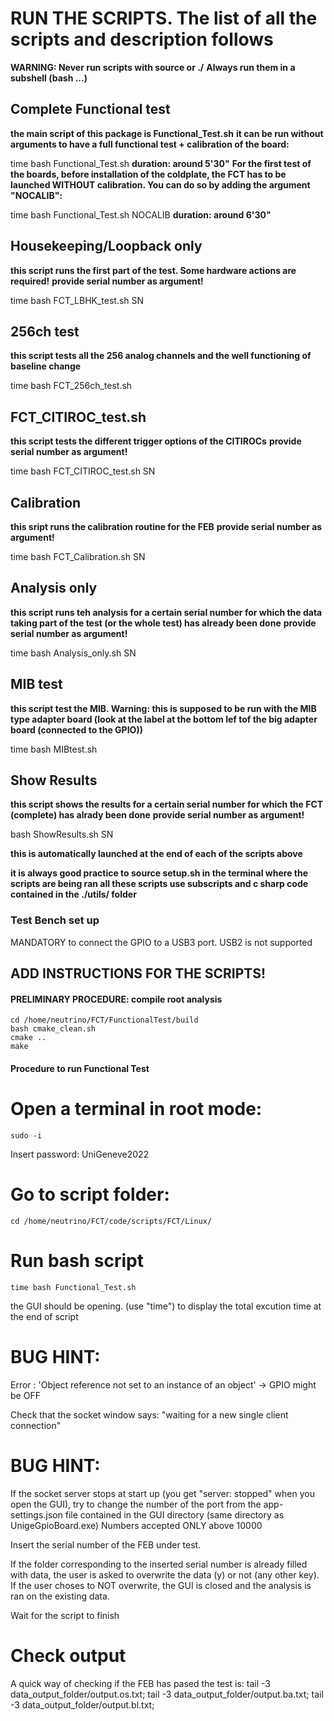 # RUN THE SCRIPTS. The list of all the scripts and description follows
**WARNING: Never run scripts with source or ./**
**Always run them in a subshell (bash ...)**

## Complete Functional test
**the main script of this package is Functional_Test.sh**
**it can be run without arguments to have a full functional test + calibration of the board:**

time bash Functional_Test.sh
**duration: around 5'30"**
**For the first test of the boards, before installation of the coldplate, the FCT has to be launched WITHOUT calibration. You can do so by adding the argument "NOCALIB":**

time bash Functional_Test.sh NOCALIB
**duration: around 6'30"**

## Housekeeping/Loopback only
**this script runs the first part of the test. Some hardware actions are required!**
**provide serial number as argument!**

time bash FCT_LBHK_test.sh SN

## 256ch test
**this script tests all the 256 analog channels and the well functioning of baseline change**

time bash FCT_256ch_test.sh

## FCT_CITIROC_test.sh
**this script tests the different trigger options of the CITIROCs**
**provide serial number as argument!**

time bash FCT_CITIROC_test.sh SN

## Calibration
**this sript runs the calibration routine for the FEB**
**provide serial number as argument!**

time bash FCT_Calibration.sh SN

## Analysis only
**this script runs teh analysis for a certain serial number for which the data taking part of the test (or the whole test) has already been done**
**provide serial number as argument!**

time bash Analysis_only.sh SN

## MIB test
**this script test the MIB. Warning: this is supposed to be run with the MIB type adapter board (look at the label at the bottom lef tof the big adapter board (connected to the GPIO))**

time bash MIBtest.sh 

## Show Results
**this script shows the results for a certain serial number for which the FCT (complete) has alrady been done**
**provide serial number as argument!**

bash ShowResults.sh SN

**this is automatically launched at the end of each of the scripts above**

**it is always good practice to source setup.sh in the terminal where the scripts are being ran all these scripts use subscripts and c sharp code contained in the ./utils/ folder**


### Test Bench set up

MANDATORY to connect the GPIO to a USB3 port. USB2 is not supported

## ADD INSTRUCTIONS FOR THE SCRIPTS!

#### PRELIMINARY PROCEDURE: compile root analysis
    cd /home/neutrino/FCT/FunctionalTest/build
    bash cmake_clean.sh
    cmake ..
    make

#### Procedure to run Functional Test
# Open a terminal in root mode: 
    sudo -i 
Insert password: UniGeneve2022
# Go to script folder: 
    cd /home/neutrino/FCT/code/scripts/FCT/Linux/
# Run bash script

    time bash Functional_Test.sh
the GUI should be opening. (use "time") to display the total excution time at the end of script

# BUG HINT:
Error : 'Object reference not set to an instance of an object' -> GPIO might be OFF

Check that the socket window says: "waiting for a new single client connection"

# BUG HINT:
If the socket server stops at start up (you get "server: stopped" when you open the GUI), try to change the number of the port from the app-settings.json file contained in the GUI directory (same directory as UnigeGpioBoard.exe) Numbers accepted ONLY above 10000

Insert the serial number of the FEB under test.

If the folder corresponding to the inserted serial number is already filled with data, the user is asked to overwrite the data (y) or not (any other key). If the user choses to NOT overwrite, the GUI is closed and the analysis is ran on the existing data.

Wait for the script to finish

# Check output
A quick way of checking if the FEB has pased the test is:
    tail -3 data_output_folder/output.os.txt;
    tail -3 data_output_folder/output.ba.txt;
    tail -3 data_output_folder/output.bl.txt;
